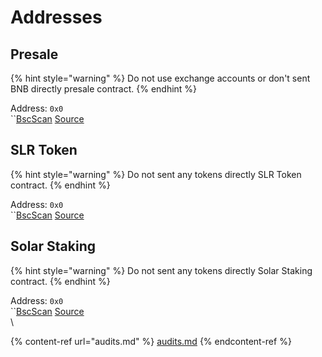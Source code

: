 # Addresses

## Presale

{% hint style="warning" %}
&#x20;Do not use exchange accounts or don't sent BNB directly presale contract.
{% endhint %}

Address: `0x0`\
``[BscScan](https://bscscan.com) [Source](https://github.com)

## SLR Token

{% hint style="warning" %}
&#x20;Do not sent any tokens directly SLR Token contract.
{% endhint %}

Address: `0x0`\
``[BscScan](https://bscscan.com) [Source](https://github.com)

## Solar Staking

{% hint style="warning" %}
&#x20;Do not sent any tokens directly Solar Staking contract.
{% endhint %}

Address: `0x0`\
``[BscScan](https://bscscan.com) [Source](https://github.com)\
\


{% content-ref url="audits.md" %}
[audits.md](audits.md)
{% endcontent-ref %}
